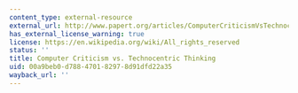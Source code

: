 ```yaml
---
content_type: external-resource
external_url: http://www.papert.org/articles/ComputerCriticismVsTechnocentric.html
has_external_license_warning: true
license: https://en.wikipedia.org/wiki/All_rights_reserved
status: ''
title: Computer Criticism vs. Technocentric Thinking
uid: 00a9beb0-d788-4701-8297-8d91dfd22a35
wayback_url: ''
---
```

